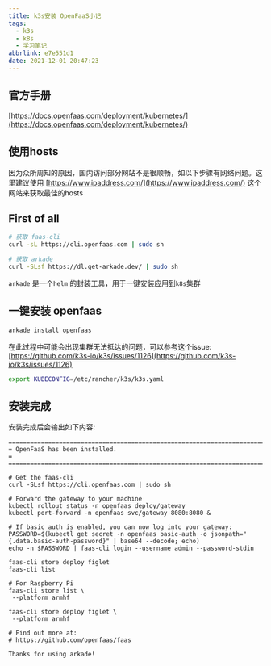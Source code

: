 ```yaml
---
title: k3s安装 OpenFaaS小记
tags:
  - k3s
  - k8s
  - 学习笔记
abbrlink: e7e551d1
date: 2021-12-01 20:47:23
---
```


## 官方手册

[https://docs.openfaas.com/deployment/kubernetes/](https://docs.openfaas.com/deployment/kubernetes/)

## 使用hosts

因为众所周知的原因，国内访问部分网站不是很顺畅，如以下步骤有网络问题。这里建议使用 [https://www.ipaddress.com/](https://www.ipaddress.com/) 这个网站来获取最佳的hosts

## First of all

```bash
# 获取 faas-cli
curl -sL https://cli.openfaas.com | sudo sh

# 获取 arkade
curl -SLsf https://dl.get-arkade.dev/ | sudo sh
```

`arkade` 是一个`helm` 的封装工具，用于一键安装应用到`k8s`集群

## 一键安装 openfaas

```bash
arkade install openfaas
```

在此过程中可能会出现集群无法抵达的问题，可以参考这个issue: [https://github.com/k3s-io/k3s/issues/1126](https://github.com/k3s-io/k3s/issues/1126)

```bash
export KUBECONFIG=/etc/rancher/k3s/k3s.yaml
```

## 安装完成

安装完成后会输出如下内容:

```
=======================================================================
= OpenFaaS has been installed.                                        =
=======================================================================

# Get the faas-cli
curl -SLsf https://cli.openfaas.com | sudo sh

# Forward the gateway to your machine
kubectl rollout status -n openfaas deploy/gateway
kubectl port-forward -n openfaas svc/gateway 8080:8080 &

# If basic auth is enabled, you can now log into your gateway:
PASSWORD=$(kubectl get secret -n openfaas basic-auth -o jsonpath="{.data.basic-auth-password}" | base64 --decode; echo)
echo -n $PASSWORD | faas-cli login --username admin --password-stdin

faas-cli store deploy figlet
faas-cli list

# For Raspberry Pi
faas-cli store list \
 --platform armhf

faas-cli store deploy figlet \
 --platform armhf

# Find out more at:
# https://github.com/openfaas/faas

Thanks for using arkade!
```
